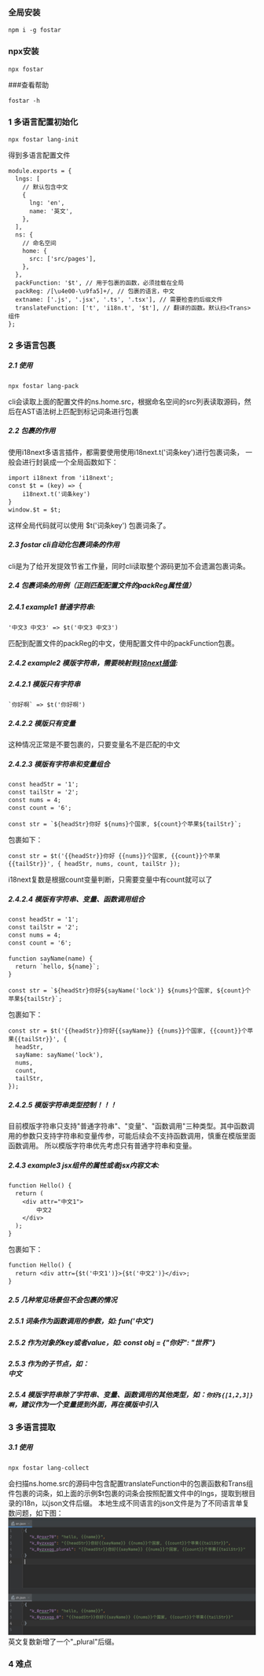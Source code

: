 ### 全局安装
```
npm i -g fostar
```

### npx安装
```
npx fostar
```

###查看帮助
```
fostar -h
```

### 1 多语言配置初始化 
```
npx fostar lang-init
```
得到多语言配置文件
```
module.exports = {
  lngs: [
    // 默认包含中文
    {
      lng: 'en',
      name: '英文',
    },
  ],
  ns: {
    // 命名空间
    home: {
      src: ['src/pages'],
    },
  },
  packFunction: '$t', // 用于包裹的函数，必须挂载在全局
  packReg: /[\u4e00-\u9fa5]+/, // 包裹的语言，中文
  extname: ['.js', '.jsx', '.ts', '.tsx'], // 需要检查的后缀文件
  translateFunction: ['t', 'i18n.t', '$t'], // 翻译的函数。默认扫<Trans>组件
};

```
### 2 多语言包裹
##### 2.1 使用
```
npx fostar lang-pack
```
cli会读取上面的配置文件的ns.home.src，根据命名空间的src列表读取源码，然后在AST语法树上匹配到标记词条进行包裹

##### 2.2 包裹的作用
使用i18next多语言插件，都需要使用使用i18next.t('词条key')进行包裹词条，
一般会进行封装成一个全局函数如下：
```
import i18next from 'i18next';
const $t = (key) => {
    i18next.t('词条key')
}
window.$t = $t;
```
这样全局代码就可以使用 $t('词条key') 包裹词条了。

##### 2.3 fostar cli自动化包裹词条的作用
cli是为了给开发提效节省工作量，同时cli读取整个源码更加不会遗漏包裹词条。

##### 2.4 包裹词条的用例（正则匹配配置文件的packReg属性值）
##### 2.4.1 example1 普通字符串:
```
'中文3 中文3' => $t('中文3 中文3')
```
匹配到配置文件的packReg的中文，使用配置文件中的packFunction包裹。

##### 2.4.2 example2 模版字符串，需要映射到[i18next插值](https://www.i18next.com/translation-function/interpolation):
##### 2.4.2.1 模版只有字符串
```
`你好啊` => $t('你好啊')
```
##### 2.4.2.2 模版只有变量
这种情况正常是不要包裹的，只要变量名不是匹配的中文
##### 2.4.2.3 模版有字符串和变量组合
```
const headStr = '1';
const tailStr = '2';
const nums = 4;
const count = '6';

const str = `${headStr}你好 ${nums}个国家, ${count}个苹果${tailStr}`;
```
包裹如下：
```
const str = $t('{{headStr}}你好 {{nums}}个国家, {{count}}个苹果{{tailStr}}', { headStr, nums, count, tailStr });
```
i18next复数是根据count变量判断，只需要变量中有count就可以了
##### 2.4.2.4 模版有字符串、变量、函数调用组合
```
const headStr = '1';
const tailStr = '2';
const nums = 4;
const count = '6';

function sayName(name) {
  return `hello, ${name}`;
}

const str = `${headStr}你好${sayName('lock')} ${nums}个国家, ${count}个苹果${tailStr}`;
```
包裹如下：
```
const str = $t('{{headStr}}你好{{sayName}} {{nums}}个国家, {{count}}个苹果{{tailStr}}', {
  headStr,
  sayName: sayName('lock'),
  nums,
  count,
  tailStr,
});
```
##### 2.4.2.5 模版字符串类型控制！！！
目前模版字符串只支持"普通字符串"、"变量"、"函数调用"三种类型。其中函数调用的参数只支持字符串和变量传参，可能后续会不支持函数调用，慎重在模版里面函数调用。
所以模版字符串优先考虑只有普通字符串和变量。
##### 2.4.3 example3 jsx组件的属性或者jsx内容文本:
```
function Hello() {
  return (
    <div attr="中文1">
        中文2
    </div>
  );
}
```
包裹如下：
```
function Hello() {
  return <div attr={$t('中文1')}>{$t('中文2')}</div>;
}
```
##### 2.5 几种常见场景但不会包裹的情况
##### 2.5.1 词条作为函数调用的参数，如: fun('中文')
##### 2.5.2 作为对象的key或者value，如: const obj = {"你好": "世界"}
##### 2.5.3 作为<Trans>的子节点，如：<Trans><div>中文</div></Trans>
##### 2.5.4 模版字符串除了字符串、变量、函数调用的其他类型，如：`你好${[1,2,3]}啊`，建议作为一个变量提到外面，再在模版中引入

### 3 多语言提取
##### 3.1 使用
```
npx fostar lang-collect
```
会扫描ns.home.src的源码中包含配置translateFunction中的包裹函数和Trans组件包裹的词条，如上面的示例$t包裹的词条会按照配置文件中的lngs，提取到根目录的i18n，以json文件后缀。
本地生成不同语言的json文件是为了不同语言单复数问题，如下图：
![image](https://raw.githubusercontent.com/chenjianfang/fostar/master/test/word.jpg)
英文复数新增了一个"_plural"后缀。

### 4 难点


